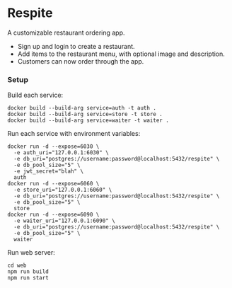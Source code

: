 # Respite

A customizable restaurant ordering app.

- Sign up and login to create a restaurant.
- Add items to the restaurant menu, with optional image and description.
- Customers can now order through the app.

### Setup

Build each service:

```
docker build --build-arg service=auth -t auth .
docker build --build-arg service=store -t store .
docker build --build-arg service=waiter -t waiter .
```

Run each service with environment variables:

```
docker run -d --expose=6030 \
  -e auth_uri="127.0.0.1:6030" \
  -e db_uri="postgres://username:password@localhost:5432/respite" \
  -e db_pool_size="5" \
  -e jwt_secret="blah" \
  auth
docker run -d --expose=6060 \
  -e store_uri="127.0.0.1:6060" \
  -e db_uri="postgres://username:password@localhost:5432/respite" \
  -e db_pool_size="5" \
  store
docker run -d --expose=6090 \
  -e waiter_uri="127.0.0.1:6090" \
  -e db_uri="postgres://username:password@localhost:5432/respite" \
  -e db_pool_size="5" \
  waiter
```

Run web server:

```
cd web
npm run build
npm run start
```
